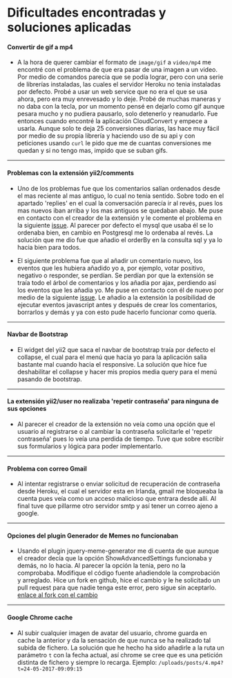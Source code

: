 Dificultades encontradas y soluciones aplicadas
==================

#### Convertir de gif a mp4
- A la hora de querer cambiar el formato de `image/gif` a `video/mp4` me encontré con el problema de que era pasar de una imagen a un video. Por medio de comandos parecía que se podía lograr, pero con una serie de librerías instaladas, las cuales el servidor Heroku no tenia instaladas por defecto. Probé a usar un web service que no era el que se usa ahora, pero era muy enrevesado y lo deje. Probé de muchas maneras y no daba con la tecla, por un momento pensé en dejarlo como gif aunque pesara mucho y no pudiera pausarlo, solo detenerlo y reanudarlo. Fue entonces cuando encontré la aplicación CloudConvert y empece a usarla. Aunque solo te deja 25 conversiones diarias, las hace muy fácil por medio de su propia librería y haciendo uso de su api y con peticiones usando `curl` le pido que me de cuantas conversiones me quedan y si no tengo mas, impido que se suban gifs.

____

#### Problemas con la extensión yii2/comments
- Uno de los problemas fue que los comentarios salían ordenados desde el mas reciente al mas antiguo, lo cual no tenia sentido. Sobre todo en el apartado 'replies' en el cual la conversación parecía ir al revés, pues los mas nuevos iban arriba y los mas antiguos se quedaban abajo. Me puse en contacto con el creador de la extensión y le comente el problema en la siguiente [issue](https://github.com/yii2mod/yii2-comments/issues/62). Al parecer por defecto el mysql que usaba él se lo ordenaba bien, en cambio en Postgresql me lo ordenaba al revés. La solución que me dio fue que añadio el orderBy en la consulta sql y ya lo hacia bien para todos.

- El siguiente problema fue que al añadir un comentario nuevo, los eventos que les hubiera añadido yo a, por ejemplo, votar positivo, negativo o responder, se perdían. Se perdían por que la extensión se traía todo el árbol de comentarios y los añadia por ajax, perdiendo así los eventos que les añadia yo. Me puse en contacto con él de nuevo por medio de la siguiente [issue](https://github.com/yii2mod/yii2-comments/issues/65). Le añadio a la extensión la posibilidad de ejecutar eventos javascript antes y después de crear los comentarios, borrarlos y demás y ya con esto pude hacerlo funcionar como quería.

____

#### Navbar de Bootstrap
- El widget del yii2 que saca el navbar de bootstrap traía por defecto el collapse, el cual para el menú que hacia yo para la aplicación salia bastante mal cuando hacia el responsive. La solución que hice fue deshabilitar el collapse y hacer mis propios media query para el menú pasando de bootstrap.

____

#### La extensión yii2/user no realizaba 'repetir contraseña' para ninguna de sus opciones
- Al parecer el creador de la extensión no veía como una opción que el usuario al registrarse o al cambiar la contraseña solicitarle el 'repetir contraseña' pues lo veía una perdida de tiempo. Tuve que sobre escribir sus formularios y lógica para poder implementarlo.

____

#### Problema con correo Gmail
- Al intentar registrarse o enviar solicitud de recuperación de contraseña desde Heroku, el cual el servidor esta en Irlanda, gmail me bloqueaba la cuenta pues veía como un acceso malicioso que entrara desde allí. Al final tuve que pillarme otro servidor smtp y así tener un correo ajeno a google.

____

#### Opciones del plugin Generador de Memes no funcionaban
- Usando el plugin jquery-meme-generator me di cuenta de que aunque el creador decía que la opción ShowAdvancedSettings funcionaba y demás, no lo hacia. Al parecer la opción la tenia, pero no la comprobaba. Modifique el código fuente añadiendole la comprobación y arreglado. Hice un fork en github, hice el cambio y le he solicitado un pull request para que nadie tenga este error, pero sigue sin aceptarlo. [enlace al fork con el cambio](https://github.com/carlosgarcia8/jquery-meme-generator/tree/patch-1)

____

#### Google Chrome cache
- Al subir cualquier imagen de avatar del usuario, chrome guarda en cache la anterior y da la sensación de que nunca se ha realizado tal subida de fichero. La solución que he hecho ha sido añadirle a la ruta un parámetro `t` con la fecha actual, así chrome se cree que es una petición distinta de fichero y siempre lo recarga. Ejemplo: `/uploads/posts/4.mp4?t=24-05-2017-09:09:15`

